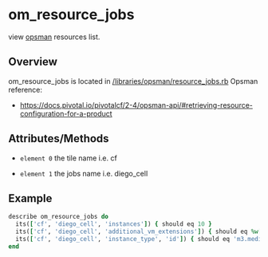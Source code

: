 # om_resource_jobs

view [opsman](readme.md) resources list.

## Overview

om_resource_jobs is located in [/libraries/opsman/resource_jobs.rb](/libraries/opsman/resource_jobs.rb)
Opsman reference:

* https://docs.pivotal.io/pivotalcf/2-4/opsman-api/#retrieving-resource-configuration-for-a-product


## Attributes/Methods


* `element 0` the tile name i.e. cf


* `element 1` the jobs name i.e. diego_cell


## Example

```ruby
describe om_resource_jobs do
  its(['cf', 'diego_cell', 'instances']) { should eq 10 }
  its(['cf', 'diego_cell', 'additional_vm_extensions']) { should eq %w[vm_ext_configure_load_balancer vm_ext_setting_additional_security_groups] }
  its(['cf', 'diego_cell', 'instance_type', 'id']) { should eq 'm3.medium' }
end

```
